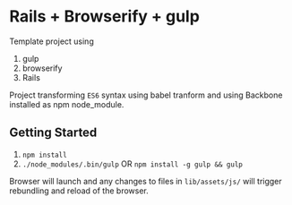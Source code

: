 # Rails + Browserify + gulp

Template project using

1. gulp
2. browserify
3. Rails

Project transforming `ES6` syntax using babel tranform and using Backbone installed as npm node_module.

## Getting Started

1. `npm install`
2. `./node_modules/.bin/gulp` OR `npm install -g gulp && gulp`

Browser will launch and any changes to files in `lib/assets/js/` will trigger rebundling and reload of the browser.
